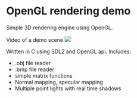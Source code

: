 #  OpenGL rendering demo
Simple 3D rendering engine using OpenGL.

Video of a demo scene ![](https://youtu.be/smWuAJsEIFw)

Written in C using SDL2 and OpenGL api.
Includes:
- .obj file reader
- .bmp file reader
- simple matrix functions
- Normal mapping, specular mapping
- Multiple point lights with real time shadows
